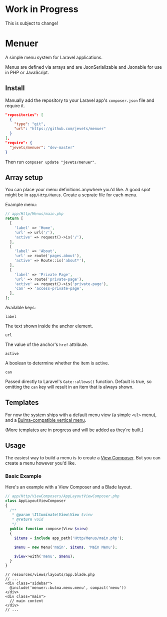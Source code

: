 # Work in Progress

This is subject to change!

# Menuer

A simple menu system for Laravel applications.

Menus are defined via arrays and are JsonSerializable and Jsonable for use in PHP or JavaScript.

## Install

Manually add the repository to your Laravel app's `composer.json` file and require it.

```json
"repositories": [
  {
    "type": "git",
    "url": "https://github.com/jevets/menuer"
  }
],
"require": {
  "jevets/menuer": "dev-master"
}
```

Then run `composer update "jevets/menuer"`.

## Array setup

You can place your menu definitions anywhere you'd like. A good spot might be in `app/Http/Menus`. Create a seprate file for each menu.

Example menu:

```php
// app/Http/Menus/main.php
return [
  [
    'label' => 'Home',
    'url' => url('/'),
    'active' => request()->is('/'),
  ],
  [
    'label' => 'About',
    'url' => route('pages.about'),
    'active' => Route::is('about*'),
  ],
  [
    'label' => 'Private Page',
    'url' => route('private-page'),
    'active' => request()->is('private-page'),
    'can' => 'access-private-page',
  ],
];
```

Available keys:

`label`

The text shown inside the anchor element.

`url`

The value of the anchor's `href` attribute.

`active`

A boolean to determine whether the item is active.

`can`

Passed directly to Laravel's `Gate::allows()` function. Default is true, so omitting the `can` key will result in an item that is always shown.

## Templates

For now the system ships with a default menu view (a simple `<ul>` menu), and a [Bulma-compatible vertical menu](http://bulma.io/documentation/components/menu/).

(More templates are in progress and will be added as they're built.)

## Usage

The easiest way to build a menu is to create a [View Composer](https://laravel.com/docs/master/views#view-composers). But you can create a menu however you'd like.

### Basic Example

Here's an example with a View Composer and a Blade layout.

```php
// app/Http/ViewComposers/AppLayoutViewComposer.php
class AppLayoutViewComposer
{
  /**
   * @param \Illuminate\View\View $view
   * @return void
   */
  public function compose(View $view)
  {
    $items = include app_path('Http/Menus/main.php');

    $menu = new Menu('main', $items, 'Main Menu');

    $view->with('menu', $menu);
  }
}
```

```blade
// resources/views/layouts/app.blade.php
// ...
<div class="sidebar">
  @include('menuer::bulma.menu.menu', compact('menu'))
</div>
<div class="main">
  // main content
</div>
// ...
```
